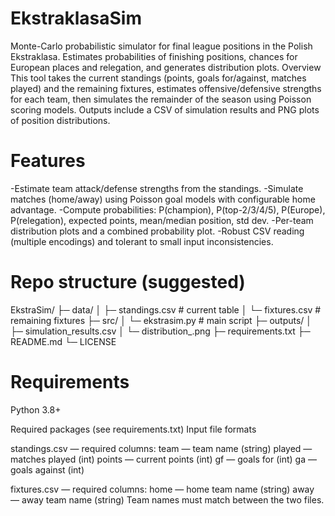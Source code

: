 # EkstraklasaSim
Monte-Carlo probabilistic simulator for final league positions in the Polish Ekstraklasa. Estimates probabilities of finishing positions, chances for European places and relegation, and generates distribution plots.
Overview
This tool takes the current standings (points, goals for/against, matches played) and the remaining fixtures, estimates offensive/defensive strengths for each team, then simulates the remainder of the season using Poisson scoring models. Outputs include a CSV of simulation results and PNG plots of position distributions.

# Features
-Estimate team attack/defense strengths from the standings.
-Simulate matches (home/away) using Poisson goal models with configurable home advantage.
-Compute probabilities: P(champion), P(top-2/3/4/5), P(Europe), P(relegation), expected points, mean/median position, std dev.
-Per-team distribution plots and a combined probability plot.
-Robust CSV reading (multiple encodings) and tolerant to small input inconsistencies.

# Repo structure (suggested)

EkstraSim/
├─ data/
│  ├─ standings.csv        # current table
│  └─ fixtures.csv         # remaining fixtures
├─ src/
│  └─ ekstrasim.py         # main script
├─ outputs/
│  ├─ simulation_results.csv
│  └─ distribution_<team>.png
├─ requirements.txt
├─ README.md
└─ LICENSE

# Requirements
Python 3.8+

Required packages (see requirements.txt)
Input file formats

standings.csv — required columns:
team — team name (string)
played — matches played (int)
points — current points (int)
gf — goals for (int)
ga — goals against (int)

fixtures.csv — required columns:
home — home team name (string)
away — away team name (string)
Team names must match between the two files.
